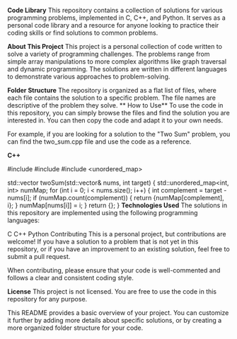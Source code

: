 **Code Library**
This repository contains a collection of solutions for various programming problems, implemented in C, C++, and Python. It serves as a personal code library and a resource for anyone looking to practice their coding skills or find solutions to common problems.

**About This Project**
This project is a personal collection of code written to solve a variety of programming challenges. The problems range from simple array manipulations to more complex algorithms like graph traversal and dynamic programming. The solutions are written in different languages to demonstrate various approaches to problem-solving.

**Folder Structure**
The repository is organized as a flat list of files, where each file contains the solution to a specific problem. The file names are descriptive of the problem they solve.
**
How to Use**
To use the code in this repository, you can simply browse the files and find the solution you are interested in. You can then copy the code and adapt it to your own needs.

For example, if you are looking for a solution to the "Two Sum" problem, you can find the two_sum.cpp file and use the code as a reference.

**C++**

#include <iostream>
#include <vector>
#include <unordered_map>

std::vector<int> twoSum(std::vector<int>& nums, int target) {
    std::unordered_map<int, int> numMap;
    for (int i = 0; i < nums.size(); i++) {
        int complement = target - nums[i];
        if (numMap.count(complement)) {
            return {numMap[complement], i};
        }
        numMap[nums[i]] = i;
    }
    return {};
}
**Technologies Used**
The solutions in this repository are implemented using the following programming languages:

C
C++
Python
Contributing
This is a personal project, but contributions are welcome! If you have a solution to a problem that is not yet in this repository, or if you have an improvement to an existing solution, feel free to submit a pull request.

When contributing, please ensure that your code is well-commented and follows a clear and consistent coding style.

**License**
This project is not licensed. You are free to use the code in this repository for any purpose.

This README provides a basic overview of your project. You can customize it further by adding more details about specific solutions, or by creating a more organized folder structure for your code.
